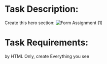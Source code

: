 # Task Description:
Create this hero section:
![Form Assignment (1)](https://github.com/abdallagaber/sprints_backend_summer_program/assets/48131968/d68109a1-0477-427f-b2bf-4fdb106075ee)

# Task Requirements:
by HTML Only, create Everything you see
